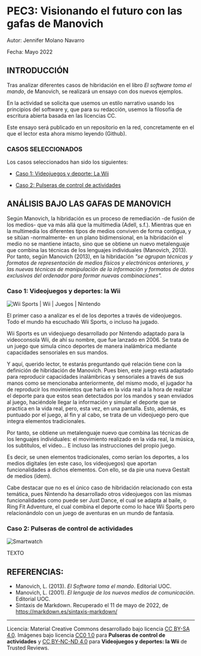 # PEC3: Visionando el futuro con las gafas de Manovich

Autor: Jennifer Molano Navarro

Fecha: Mayo 2022

## INTRODUCCIÓN

Tras analizar diferentes casos de hibridación en el libro *El software toma el mando*, de Manovich, se realizará un ensayo con dos nuevos ejemplos.

En la actividad se solicita que usemos un estilo narrativo usando los principios del software y, que para su redacción, usemos la filosofía de escritura abierta basada en las licencias CC. 

Este ensayo será publicado en un repositorio en la red, concretamente en el que el lector esta ahora mismo leyendo (Github).

### CASOS SELECCIONADOS

Los casos seleccionados han sido los siguientes:
- [Caso 1: Videojuegos y deporte: La Wii](#head1)

- [Caso 2: Pulseras de control de actividades](#head2)


## ANÁLISIS BAJO LAS GAFAS DE MANOVICH

Según Manovich, la hibridación es un proceso de remediación -de fusión de los medios- que va más allá que la multimedia (Adell, s.f.). Mientras que en la multimedia los diferentes tipos de medios conviven de forma contigua, y se sitúan -normalmente- en un plano bidimensional, en la hibridación el medio no se mantiene intacto, sino que se obtiene un nuevo metalenguaje que combina las técnicas de los lenguajes individuales (Manovich, 2013). Por tanto, según Manovich (2013), en la hibridación *"se agrupan técnicas y formatos de representación de medios físicos y electrónicos anteriores, y las nuevas técnicas de manipulación de la información y formatos de datos exclusivos del ordenador para formar nuevas combinaciones".*

### <a name="head1">Caso 1: Videojuegos y deportes: la Wii</a>
![Wii Sports | Wii | Juegos | Nintendo](https://fs-prod-cdn.nintendo-europe.com/media/images/10_share_images/games_15/wii_24/SI_Wii_WiiSports_NintendoSelects_image1600w.jpg)

El primer caso a analizar es el de los deportes a través de videojuegos. Todo el mundo ha escuchado Wii Sports, o incluso ha jugado. 

Wii Sports es un videojuego desarrollado por Nintendo adaptado para la videoconsola Wii, de ahí su nombre, que fue lanzado en 2006. Se trata de un juego que simula cinco deportes de manera inalámbrica mediante capacidades sensoriales en sus mandos. 

Y aquí, querido lector, te estarás preguntando qué relación tiene con la definición de hibridación de Manovich. Pues bien, este juego está adaptado para reproducir capacidades inalámbricas y sensoriales a través de sus manos como se mencionaba anteriormente, del mismo modo, el jugador ha de reproducir los movimientos que haría en la vida real a la hora de realizar el deporte para que estos sean detectados por los mandos y sean enviados al juego, haciéndole llegar la información y simular el deporte que se practica en la vida real, pero, esta vez, en una pantalla. Esto, además, es puntuado por el juego, al fin y al cabo, se trata de un videojuego pero que integra elementos tradicionales. 

Por tanto, se obtiene un metalenguaje nuevo que combina las técnicas de los lenguajes individuales: el movimiento realizado en la vida real, la música, los subtítulos, el video... E incluso las instrucciones del propio juego.

Es decir, se unen elementos tradicionales, como serían los deportes, a los medios digitales (en este caso, los videojuegos) que aportan funcionalidades a dichos elementos.  Con ello, se da pie una nueva Gestalt de medios (ídem).

Cabe destacar que no es el único caso de hibridación relacionado con esta temática, pues Nintendo ha desarrollado otros videojuegos con las mismas funcionalidades como puede ser Just Dance, el cual se adapta al baile, o Ring Fit Adventure, el cual combina el deporte como lo hace Wii Sports pero relacionándolo con un juego de aventuras en un mundo de fantasía. 



### <a name="head2">Caso 2: Pulseras de control de actividades</a>
![Smartwatch](https://upload.wikimedia.org/wikipedia/commons/thumb/b/b0/Smartwatch-828786.jpg/1200px-Smartwatch-828786.jpg?20160128080415)


TEXTO



## REFERENCIAS:
- Manovich, L. (2013). *El Software toma el mando*. Editorial UOC.
- Manovich, L. (2001). *El lenguaje de los nuevos medios de comunicación*. Editorial UOC.
- Sintaxis de Markdown. Recuperado el 11 de mayo de 2022, de https://markdown.es/sintaxis-markdown/

---

Licencia: Material Creative Commons desarrollado bajo licencia [CC BY-SA 4.0](https://creativecommons.org/licenses/by-sa/4.0/deed.es). Imágenes bajo licencia [CC0 1.0](https://creativecommons.org/publicdomain/zero/1.0/deed.en) para **Pulseras de control de actividades** y [CC BY-NC-ND 4.0](https://creativecommons.org/licenses/by-nc-nd/4.0/) para **Videojuegos y deportes: la Wii** de Trusted Reviews.
